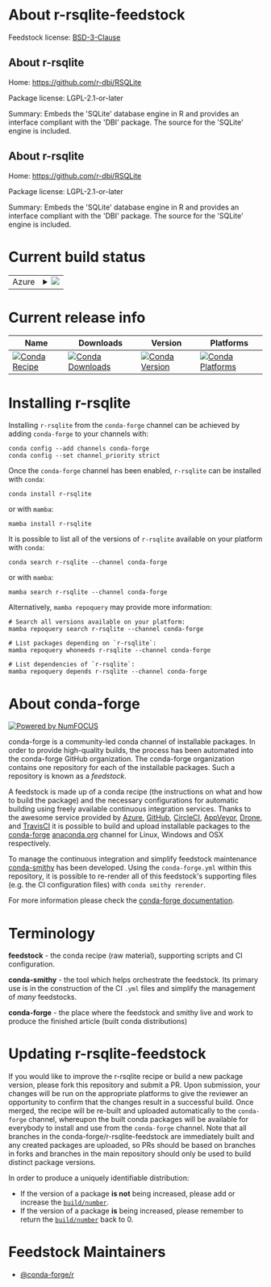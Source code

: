 About r-rsqlite-feedstock
=========================

Feedstock license: [BSD-3-Clause](https://github.com/conda-forge/r-rsqlite-feedstock/blob/main/LICENSE.txt)


About r-rsqlite
---------------

Home: https://github.com/r-dbi/RSQLite

Package license: LGPL-2.1-or-later

Summary: Embeds the 'SQLite' database engine in R and provides an interface compliant with the 'DBI' package. The source for the 'SQLite' engine is included.

About r-rsqlite
---------------

Home: https://github.com/r-dbi/RSQLite

Package license: LGPL-2.1-or-later

Summary: Embeds the 'SQLite' database engine in R and provides an interface compliant with the 'DBI' package. The source for the 'SQLite' engine is included.

Current build status
====================


<table>
    
  <tr>
    <td>Azure</td>
    <td>
      <details>
        <summary>
          <a href="https://dev.azure.com/conda-forge/feedstock-builds/_build/latest?definitionId=1573&branchName=main">
            <img src="https://dev.azure.com/conda-forge/feedstock-builds/_apis/build/status/r-rsqlite-feedstock?branchName=main">
          </a>
        </summary>
        <table>
          <thead><tr><th>Variant</th><th>Status</th></tr></thead>
          <tbody><tr>
              <td>linux_64_r_base4.2</td>
              <td>
                <a href="https://dev.azure.com/conda-forge/feedstock-builds/_build/latest?definitionId=1573&branchName=main">
                  <img src="https://dev.azure.com/conda-forge/feedstock-builds/_apis/build/status/r-rsqlite-feedstock?branchName=main&jobName=linux&configuration=linux%20linux_64_r_base4.2" alt="variant">
                </a>
              </td>
            </tr><tr>
              <td>linux_64_r_base4.3</td>
              <td>
                <a href="https://dev.azure.com/conda-forge/feedstock-builds/_build/latest?definitionId=1573&branchName=main">
                  <img src="https://dev.azure.com/conda-forge/feedstock-builds/_apis/build/status/r-rsqlite-feedstock?branchName=main&jobName=linux&configuration=linux%20linux_64_r_base4.3" alt="variant">
                </a>
              </td>
            </tr><tr>
              <td>linux_aarch64_r_base4.2</td>
              <td>
                <a href="https://dev.azure.com/conda-forge/feedstock-builds/_build/latest?definitionId=1573&branchName=main">
                  <img src="https://dev.azure.com/conda-forge/feedstock-builds/_apis/build/status/r-rsqlite-feedstock?branchName=main&jobName=linux&configuration=linux%20linux_aarch64_r_base4.2" alt="variant">
                </a>
              </td>
            </tr><tr>
              <td>linux_aarch64_r_base4.3</td>
              <td>
                <a href="https://dev.azure.com/conda-forge/feedstock-builds/_build/latest?definitionId=1573&branchName=main">
                  <img src="https://dev.azure.com/conda-forge/feedstock-builds/_apis/build/status/r-rsqlite-feedstock?branchName=main&jobName=linux&configuration=linux%20linux_aarch64_r_base4.3" alt="variant">
                </a>
              </td>
            </tr><tr>
              <td>linux_ppc64le_r_base4.2</td>
              <td>
                <a href="https://dev.azure.com/conda-forge/feedstock-builds/_build/latest?definitionId=1573&branchName=main">
                  <img src="https://dev.azure.com/conda-forge/feedstock-builds/_apis/build/status/r-rsqlite-feedstock?branchName=main&jobName=linux&configuration=linux%20linux_ppc64le_r_base4.2" alt="variant">
                </a>
              </td>
            </tr><tr>
              <td>linux_ppc64le_r_base4.3</td>
              <td>
                <a href="https://dev.azure.com/conda-forge/feedstock-builds/_build/latest?definitionId=1573&branchName=main">
                  <img src="https://dev.azure.com/conda-forge/feedstock-builds/_apis/build/status/r-rsqlite-feedstock?branchName=main&jobName=linux&configuration=linux%20linux_ppc64le_r_base4.3" alt="variant">
                </a>
              </td>
            </tr><tr>
              <td>osx_64_r_base4.2</td>
              <td>
                <a href="https://dev.azure.com/conda-forge/feedstock-builds/_build/latest?definitionId=1573&branchName=main">
                  <img src="https://dev.azure.com/conda-forge/feedstock-builds/_apis/build/status/r-rsqlite-feedstock?branchName=main&jobName=osx&configuration=osx%20osx_64_r_base4.2" alt="variant">
                </a>
              </td>
            </tr><tr>
              <td>osx_64_r_base4.3</td>
              <td>
                <a href="https://dev.azure.com/conda-forge/feedstock-builds/_build/latest?definitionId=1573&branchName=main">
                  <img src="https://dev.azure.com/conda-forge/feedstock-builds/_apis/build/status/r-rsqlite-feedstock?branchName=main&jobName=osx&configuration=osx%20osx_64_r_base4.3" alt="variant">
                </a>
              </td>
            </tr><tr>
              <td>win_64</td>
              <td>
                <a href="https://dev.azure.com/conda-forge/feedstock-builds/_build/latest?definitionId=1573&branchName=main">
                  <img src="https://dev.azure.com/conda-forge/feedstock-builds/_apis/build/status/r-rsqlite-feedstock?branchName=main&jobName=win&configuration=win%20win_64_" alt="variant">
                </a>
              </td>
            </tr>
          </tbody>
        </table>
      </details>
    </td>
  </tr>
</table>

Current release info
====================

| Name | Downloads | Version | Platforms |
| --- | --- | --- | --- |
| [![Conda Recipe](https://img.shields.io/badge/recipe-r--rsqlite-green.svg)](https://anaconda.org/conda-forge/r-rsqlite) | [![Conda Downloads](https://img.shields.io/conda/dn/conda-forge/r-rsqlite.svg)](https://anaconda.org/conda-forge/r-rsqlite) | [![Conda Version](https://img.shields.io/conda/vn/conda-forge/r-rsqlite.svg)](https://anaconda.org/conda-forge/r-rsqlite) | [![Conda Platforms](https://img.shields.io/conda/pn/conda-forge/r-rsqlite.svg)](https://anaconda.org/conda-forge/r-rsqlite) |

Installing r-rsqlite
====================

Installing `r-rsqlite` from the `conda-forge` channel can be achieved by adding `conda-forge` to your channels with:

```
conda config --add channels conda-forge
conda config --set channel_priority strict
```

Once the `conda-forge` channel has been enabled, `r-rsqlite` can be installed with `conda`:

```
conda install r-rsqlite
```

or with `mamba`:

```
mamba install r-rsqlite
```

It is possible to list all of the versions of `r-rsqlite` available on your platform with `conda`:

```
conda search r-rsqlite --channel conda-forge
```

or with `mamba`:

```
mamba search r-rsqlite --channel conda-forge
```

Alternatively, `mamba repoquery` may provide more information:

```
# Search all versions available on your platform:
mamba repoquery search r-rsqlite --channel conda-forge

# List packages depending on `r-rsqlite`:
mamba repoquery whoneeds r-rsqlite --channel conda-forge

# List dependencies of `r-rsqlite`:
mamba repoquery depends r-rsqlite --channel conda-forge
```


About conda-forge
=================

[![Powered by
NumFOCUS](https://img.shields.io/badge/powered%20by-NumFOCUS-orange.svg?style=flat&colorA=E1523D&colorB=007D8A)](https://numfocus.org)

conda-forge is a community-led conda channel of installable packages.
In order to provide high-quality builds, the process has been automated into the
conda-forge GitHub organization. The conda-forge organization contains one repository
for each of the installable packages. Such a repository is known as a *feedstock*.

A feedstock is made up of a conda recipe (the instructions on what and how to build
the package) and the necessary configurations for automatic building using freely
available continuous integration services. Thanks to the awesome service provided by
[Azure](https://azure.microsoft.com/en-us/services/devops/), [GitHub](https://github.com/),
[CircleCI](https://circleci.com/), [AppVeyor](https://www.appveyor.com/),
[Drone](https://cloud.drone.io/welcome), and [TravisCI](https://travis-ci.com/)
it is possible to build and upload installable packages to the
[conda-forge](https://anaconda.org/conda-forge) [anaconda.org](https://anaconda.org/)
channel for Linux, Windows and OSX respectively.

To manage the continuous integration and simplify feedstock maintenance
[conda-smithy](https://github.com/conda-forge/conda-smithy) has been developed.
Using the ``conda-forge.yml`` within this repository, it is possible to re-render all of
this feedstock's supporting files (e.g. the CI configuration files) with ``conda smithy rerender``.

For more information please check the [conda-forge documentation](https://conda-forge.org/docs/).

Terminology
===========

**feedstock** - the conda recipe (raw material), supporting scripts and CI configuration.

**conda-smithy** - the tool which helps orchestrate the feedstock.
                   Its primary use is in the construction of the CI ``.yml`` files
                   and simplify the management of *many* feedstocks.

**conda-forge** - the place where the feedstock and smithy live and work to
                  produce the finished article (built conda distributions)


Updating r-rsqlite-feedstock
============================

If you would like to improve the r-rsqlite recipe or build a new
package version, please fork this repository and submit a PR. Upon submission,
your changes will be run on the appropriate platforms to give the reviewer an
opportunity to confirm that the changes result in a successful build. Once
merged, the recipe will be re-built and uploaded automatically to the
`conda-forge` channel, whereupon the built conda packages will be available for
everybody to install and use from the `conda-forge` channel.
Note that all branches in the conda-forge/r-rsqlite-feedstock are
immediately built and any created packages are uploaded, so PRs should be based
on branches in forks and branches in the main repository should only be used to
build distinct package versions.

In order to produce a uniquely identifiable distribution:
 * If the version of a package **is not** being increased, please add or increase
   the [``build/number``](https://docs.conda.io/projects/conda-build/en/latest/resources/define-metadata.html#build-number-and-string).
 * If the version of a package **is** being increased, please remember to return
   the [``build/number``](https://docs.conda.io/projects/conda-build/en/latest/resources/define-metadata.html#build-number-and-string)
   back to 0.

Feedstock Maintainers
=====================

* [@conda-forge/r](https://github.com/conda-forge/r/)

